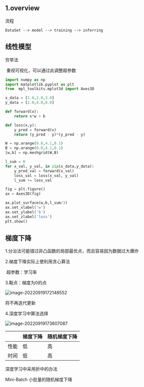 ## 1.overview

流程

```
DataSet --> model --> training --> inferring
```

## 线性模型

穷举法

​    重视可视化，可以通过此调整超参数

```python
import numpy as np
import matplotlib.pyplot as plt
from  mpl_toolkits.mplot3d import Axes3D 

x_data = [1.0,2.0,3.0]
y_data = [2.0,4.0,6.0]

def forward(x):
    return x*w + b

def loss(x,y):
    y_pred = forward(x)
    return (y_pred - y)*(y_pred - y)

W = np.arange(0.0,4.1,0.1)
B = np.arange(0.0,4.1,0.1)
[w,b] = np.meshgrid(W,B)

l_sum = 0
for x_val, y_val, in zip(x_data,y_data):
    y_pred_val = forward(x_val)
    loss_val = loss(x_val, y_val)
    l_sum += loss_val

fig = plt.figure()
ax = Axes3D(fig)

ax.plot_surface(w,b,l_sum/3)
ax.set_xlabel('w')
ax.set_ylabel('b')
ax.set_zlabel('loss')
plt.show()
```



## 梯度下降

1.分治法可能错过非凸函数的局部最优点，而且容易因为数据过大爆炸

2.梯度下降实际上使利用贪心算法

​     超参数：学习率

3.鞍点：梯度为0的点

![image-20220919172148552](https://haoming2003.oss-cn-hangzhou.aliyuncs.com/202209191721665.png)

将不再迭代更新



4.深度学习中算法选择

![image-20220919173607087](https://haoming2003.oss-cn-hangzhou.aliyuncs.com/202209191736160.png)

|      | 梯度下降 | 随机梯度下降 |
| ---- | -------- | ------------ |
| 性能 | 低       | 高           |
| 时间 | 低       | 高           |



深度学习中采用折中的办法

Mini-Batch 小批量的随机梯度下降